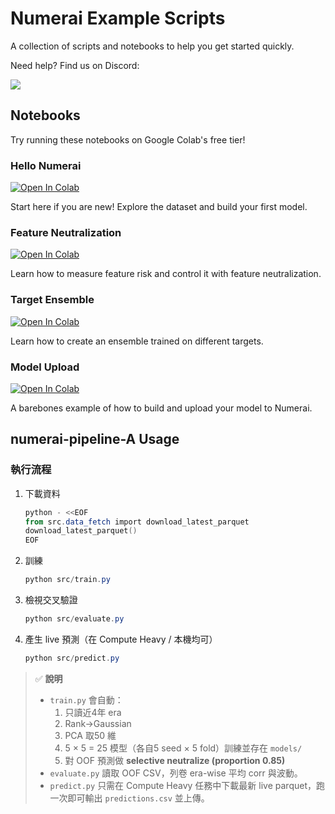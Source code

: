 # Numerai Example Scripts

A collection of scripts and notebooks to help you get started quickly. 

Need help? Find us on Discord:

[![](https://dcbadge.vercel.app/api/server/numerai)](https://discord.gg/numerai)


## Notebooks 

Try running these notebooks on Google Colab's free tier!

### Hello Numerai
<a target="_blank" href="https://colab.research.google.com/github/numerai/example-scripts/blob/master/hello_numerai.ipynb">
  <img src="https://colab.research.google.com/assets/colab-badge.svg" alt="Open In Colab"/>
</a>

Start here if you are new! Explore the dataset and build your first model. 

### Feature Neutralization
<a target="_blank" href="https://colab.research.google.com/github/numerai/example-scripts/blob/master/feature_neutralization.ipynb">
  <img src="https://colab.research.google.com/assets/colab-badge.svg" alt="Open In Colab"/>
</a>

Learn how to measure feature risk and control it with feature neutralization.

### Target Ensemble
<a target="_blank" href="https://colab.research.google.com/github/numerai/example-scripts/blob/master/target_ensemble.ipynb">
  <img src="https://colab.research.google.com/assets/colab-badge.svg" alt="Open In Colab"/>
</a>

Learn how to create an ensemble trained on different targets.

### Model Upload
<a target="_blank" href="https://colab.research.google.com/github/numerai/example-scripts/blob/master/example_model.ipynb">
  <img src="https://colab.research.google.com/assets/colab-badge.svg" alt="Open In Colab"/>
</a>

A barebones example of how to build and upload your model to Numerai.
## numerai-pipeline-A Usage

### 執行流程
1. 下載資料  
   ```powershell
   python - <<EOF
   from src.data_fetch import download_latest_parquet
   download_latest_parquet()
   EOF
   ```
2. 訓練
   ```powershell
   python src/train.py
   ```
3. 檢視交叉驗證
   ```powershell
   python src/evaluate.py
   ```
4. 產生 live 預測（在 Compute Heavy / 本機均可）
   ```powershell
   python src/predict.py
   ```

> ✅ **說明**  
> - `train.py` 會自動：
>   1. 只讀近4年 era  
>   2. Rank→Gaussian  
>   3. PCA 取50 維  
>   4. 5 × 5 = 25 模型（各自5 seed × 5 fold）訓練並存在 `models/`
>   5. 對 OOF 預測做 **selective neutralize (proportion 0.85)**  
> - `evaluate.py` 讀取 OOF CSV，列卷 era-wise 平均 corr 與波動。  
> - `predict.py` 只需在 Compute Heavy 任務中下載最新 live parquet，跑一次即可輸出 `predictions.csv` 並上傳。
